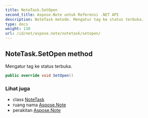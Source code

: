 ```yaml
---
title: NoteTask.SetOpen
second_title: Aspose.Note untuk Referensi .NET API
description: NoteTask metode. Mengatur tag ke status terbuka.
type: docs
weight: 110
url: /id/net/aspose.note/notetask/setopen/
---
```

## NoteTask.SetOpen method

Mengatur tag ke status terbuka.

```csharp
public override void SetOpen()
```

### Lihat juga

* class [NoteTask](../)
* ruang nama [Aspose.Note](../../notetask/)
* perakitan [Aspose.Note](../../../)


